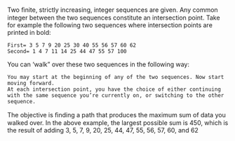  Two ﬁnite, strictly increasing, integer sequences are given. Any common integer between the two sequences constitute an intersection point. Take for example the following two sequences where intersection points are
printed in bold:

    First= 3 5 7 9 20 25 30 40 55 56 57 60 62
    Second= 1 4 7 11 14 25 44 47 55 57 100

You can ‘walk” over these two sequences in the following way:

    You may start at the beginning of any of the two sequences. Now start moving forward.
    At each intersection point, you have the choice of either continuing with the same sequence you’re currently on, or switching to the other sequence.

The objective is ﬁnding a path that produces the maximum sum of data you walked over. In the above example, the largest possible sum is 450, which is the result of adding 3, 5, 7, 9, 20, 25, 44, 47, 55, 56, 57, 60, and 62
